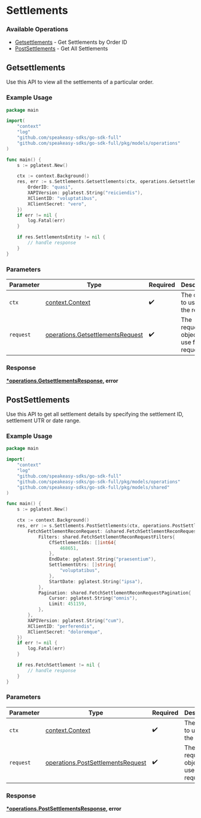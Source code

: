 # Settlements

### Available Operations

* [Getsettlements](#getsettlements) - Get Settlements by Order ID
* [PostSettlements](#postsettlements) - Get All Settlements

## Getsettlements

Use this API to view all the settlements of a particular order.

### Example Usage

```go
package main

import(
	"context"
	"log"
	"github.com/speakeasy-sdks/go-sdk-full"
	"github.com/speakeasy-sdks/go-sdk-full/pkg/models/operations"
)

func main() {
    s := pglatest.New()

    ctx := context.Background()
    res, err := s.Settlements.Getsettlements(ctx, operations.GetsettlementsRequest{
        OrderID: "quasi",
        XAPIVersion: pglatest.String("reiciendis"),
        XClientID: "voluptatibus",
        XClientSecret: "vero",
    })
    if err != nil {
        log.Fatal(err)
    }

    if res.SettlementsEntity != nil {
        // handle response
    }
}
```

### Parameters

| Parameter                                                                            | Type                                                                                 | Required                                                                             | Description                                                                          |
| ------------------------------------------------------------------------------------ | ------------------------------------------------------------------------------------ | ------------------------------------------------------------------------------------ | ------------------------------------------------------------------------------------ |
| `ctx`                                                                                | [context.Context](https://pkg.go.dev/context#Context)                                | :heavy_check_mark:                                                                   | The context to use for the request.                                                  |
| `request`                                                                            | [operations.GetsettlementsRequest](../../models/operations/getsettlementsrequest.md) | :heavy_check_mark:                                                                   | The request object to use for the request.                                           |


### Response

**[*operations.GetsettlementsResponse](../../models/operations/getsettlementsresponse.md), error**


## PostSettlements

Use this API to get all settlement details by specifying the settlement ID, settlement UTR or date range.

### Example Usage

```go
package main

import(
	"context"
	"log"
	"github.com/speakeasy-sdks/go-sdk-full"
	"github.com/speakeasy-sdks/go-sdk-full/pkg/models/operations"
	"github.com/speakeasy-sdks/go-sdk-full/pkg/models/shared"
)

func main() {
    s := pglatest.New()

    ctx := context.Background()
    res, err := s.Settlements.PostSettlements(ctx, operations.PostSettlementsRequest{
        FetchSettlementReconRequest: &shared.FetchSettlementReconRequest{
            Filters: shared.FetchSettlementReconRequestFilters{
                CfSettlementIds: []int64{
                    468651,
                },
                EndDate: pglatest.String("praesentium"),
                SettlementUtrs: []string{
                    "voluptatibus",
                },
                StartDate: pglatest.String("ipsa"),
            },
            Pagination: shared.FetchSettlementReconRequestPagination{
                Cursor: pglatest.String("omnis"),
                Limit: 451159,
            },
        },
        XAPIVersion: pglatest.String("cum"),
        XClientID: "perferendis",
        XClientSecret: "doloremque",
    })
    if err != nil {
        log.Fatal(err)
    }

    if res.FetchSettlement != nil {
        // handle response
    }
}
```

### Parameters

| Parameter                                                                              | Type                                                                                   | Required                                                                               | Description                                                                            |
| -------------------------------------------------------------------------------------- | -------------------------------------------------------------------------------------- | -------------------------------------------------------------------------------------- | -------------------------------------------------------------------------------------- |
| `ctx`                                                                                  | [context.Context](https://pkg.go.dev/context#Context)                                  | :heavy_check_mark:                                                                     | The context to use for the request.                                                    |
| `request`                                                                              | [operations.PostSettlementsRequest](../../models/operations/postsettlementsrequest.md) | :heavy_check_mark:                                                                     | The request object to use for the request.                                             |


### Response

**[*operations.PostSettlementsResponse](../../models/operations/postsettlementsresponse.md), error**

